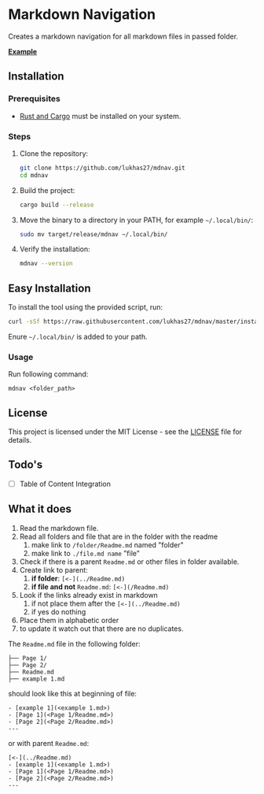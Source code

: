 # Markdown Navigation

Creates a markdown navigation for all markdown files in passed folder.

**[Example](Example/Readme.md)**

## Installation

### Prerequisites

- [Rust and Cargo](https://www.rust-lang.org/tools/install) must be installed on your system.

### Steps

1. Clone the repository:

   ```sh
   git clone https://github.com/lukhas27/mdnav.git
   cd mdnav
   ```

2. Build the project:

   ```sh
   cargo build --release
   ```

3. Move the binary to a directory in your PATH, for example `~/.local/bin/`:

   ```sh
   sudo mv target/release/mdnav ~/.local/bin/
   ```

4. Verify the installation:

   ```sh
   mdnav --version
   ```

## Easy Installation

To install the tool using the provided script, run:

```sh
curl -sSf https://raw.githubusercontent.com/lukhas27/mdnav/master/install.sh | sh
```
Enure `~/.local/bin/` is added to your path.

### Usage

Run following command:

```
mdnav <folder_path>
```


## License

This project is licensed under the MIT License - see the [LICENSE](LICENSE) file for details.

## Todo's

- [ ] Table of Content Integration

## What it does

1. Read the markdown file.
2. Read all folders and file that are in the folder with the readme
   1. make link to `/folder/Readme.md` named "folder"
   2. make link to `./file.md name` "file"
3. Check if there is a parent `Readme.md` or other files in folder available.
4. Create link to parent:
   1. **if folder**: `[<-](../Readme.md)`
   2. **if file and not** `Readme.md`: `[<-](/Readme.md)`
5. Look if the links already exist in markdown
   1. if not place them after the `[<-](../Readme.md)`
   2. if yes do nothing
6. Place them in alphabetic order
7. to update it watch out that there are no duplicates.

The `Readme.md` file in the following folder:

```
├── Page 1/
├── Page 2/
├── Readme.md
├── example 1.md
```

should look like this at beginning of file:

```
- [example 1](<example 1.md>)
- [Page 1](<Page 1/Readme.md>)
- [Page 2](<Page 2/Readme.md>)
---
```

or with parent `Readme.md`:

```
[<-](../Readme.md)
- [example 1](<example 1.md>)
- [Page 1](<Page 1/Readme.md>)
- [Page 2](<Page 2/Readme.md>)
---
```
